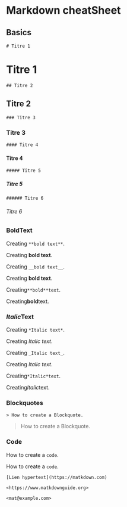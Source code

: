 
# Markdown cheatSheet

## Basics

`# Titre 1` 

# Titre 1

`## Titre 2`

## Titre 2

`### Titre 3`

### Titre 3
`#### Titre 4`
#### Titre 4
`##### Titre 5`
##### Titre 5
`###### Titre 6`
###### Titre 6

### **Bold**Text


Creating `**bold text**`.

Creating **bold text**.

Creating `__bold text__`.

Creating __bold text__.

Creating`**bold**text`.

Creating**bold**text.

### *Italic*Text

Creating `*Italic text*`.

Creating *Italic text*.

Creating `_Italic text_`.

Creating _Italic text_.

Creating`*Italic*text`.

Creating*Italic*text.



### Blockquotes

`> How to create a Blockquote.`

> How to create a Blockquote.

### Code

How to create a ``code``.

How to create a `code`.


`[Lien hypertext](https://matkdown.com)`

`<https://www.matkdownguide.org>`

`<mat@example.com>`

